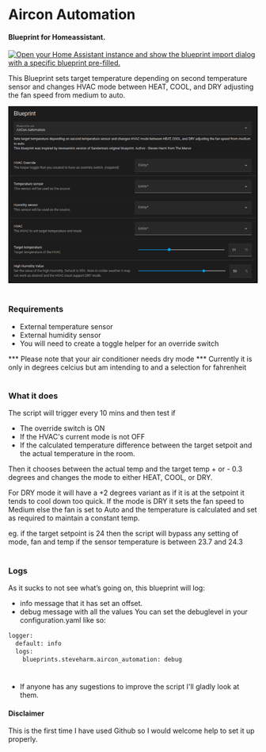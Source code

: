 # Aircon Automation
#### Blueprint for Homeassistant.
[![Open your Home Assistant instance and show the blueprint import dialog with a specific blueprint pre-filled.](https://my.home-assistant.io/badges/blueprint_import.svg)](https://my.home-assistant.io/redirect/blueprint_import/?blueprint_url=https%3A%2F%2Fgithub.com%2Fsteveharm%2FAircon_Automation%2Fblob%2Fmain%2Faircon_automation.yaml)

This Blueprint sets target temperature depending on second temperature sensor and changes HVAC mode between HEAT, COOL, and DRY adjusting the fan speed from medium to auto.

![Aircon Automation](https://github.com/steveharm/Aircon_Automation/blob/main/airconautomationblueprint.png?raw=true)

#
### Requirements
 - External temperature sensor
 - External humidity sensor
 - You will need to create a toggle helper for an override switch
 
 *** Please note that your air conditioner needs dry mode
 *** Currently it is only in degrees celcius but am intending to and a selection for fahrenheit
 #
 ### What it does
 
 The script will trigger every 10 mins and then test if
  * The override switch is ON
  * If the HVAC's current mode is not OFF
  * If the calculated temperature difference between the target setpoit and the actual temperature in the room.
  
  Then it chooses between the actual temp and the target temp + or - 0.3 degrees and changes the mode to either HEAT, COOL, or DRY. 
  
  For DRY mode it will have a +2 degrees variant as if it is at the setpoint it tends to cool down too quick. If the mode is DRY it sets the fan speed to Medium else the fan is set to Auto and the temperature is calculated and set as required to maintain a constant temp.
  
  eg. if the target setpoint is 24 then the script will bypass any setting of mode, fan and temp if the sensor temperature is between 23.7 and 24.3

#
### Logs
As it sucks to not see what’s going on, this blueprint will log:

* info message that it has set an offset.
* debug message with all the values
You can set the debuglevel in your configuration.yaml like so:
```
logger:
  default: info
  logs:
    blueprints.steveharm.aircon_automation: debug
```  

#
  * If anyone has any sugestions to improve the script I'll gladly look at them.
  
#### Disclaimer
This is the first time I have used Github so I would welcome help to set it up properly.
